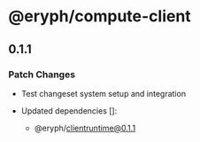 # @eryph/compute-client

## 0.1.1

### Patch Changes

- Test changeset system setup and integration

- Updated dependencies []:
  - @eryph/clientruntime@0.1.1
